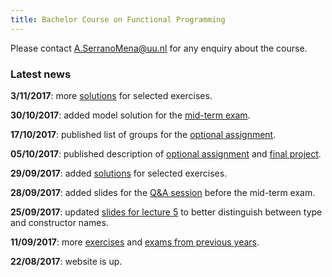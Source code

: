 ```yaml
---
title: Bachelor Course on Functional Programming 
---
```


Please contact <a href="mailto:A.SerranoMena@uu.nl">A.SerranoMena@uu.nl</a> for any enquiry about the course.

### Latest news

**3/11/2017**: more [solutions](solutions.html) for selected exercises.

**30/10/2017**: added model solution for the [mid-term exam](exams.html).

**17/10/2017**: published list of groups for the [optional assignment](optional.html).

**05/10/2017**: published description of [optional assignment](optional.html) and [final project](labs.html).

**29/09/2017**: added [solutions](solutions.html) for selected exercises.

**28/09/2017**: added slides for the [Q&A session](slides/fp-qa1.pdf) before the mid-term exam.

**25/09/2017**: updated [slides for lecture 5](slides/fp-05-data-classes.pdf) to better distinguish between type and constructor names.

**11/09/2017**: more [exercises](exercises.html) and [exams from previous years](exams.html).

**22/08/2017**: website is up.

